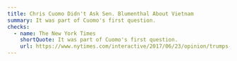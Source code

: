 ```yaml
---
title: Chris Cuomo Didn't Ask Sen. Blumenthal About Vietnam
summary: It was part of Cuomo's first question.
checks:
  - name: The New York Times
    shortQuote: It was part of Cuomo's first question.
    url: https://www.nytimes.com/interactive/2017/06/23/opinion/trumps-lies.html
---
```

